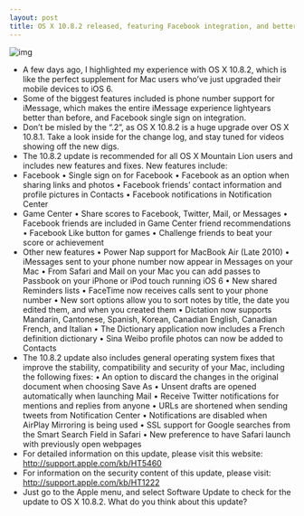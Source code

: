 ```yaml
---
layout: post
title: OS X 10.8.2 released, featuring Facebook integration, and better iMessage support
---
```

![img](http://media.idownloadblog.com/wp-content/uploads/2012/07/Mountain-Lion-Installation-dialogue.jpg)
* A few days ago, I highlighted my experience with OS X 10.8.2, which is like the perfect supplement for Mac users who’ve just upgraded their mobile devices to iOS 6.
* Some of the biggest features included is phone number support for iMessage, which makes the entire iMessage experience lightyears better than before, and Facebook single sign on integration.
* Don’t be misled by the “.2”, as OS X 10.8.2 is a huge upgrade over OS X 10.8.1. Take a look inside for the change log, and stay tuned for videos showing off the new digs.
* The 10.8.2 update is recommended for all OS X Mountain Lion users and includes new features and fixes. New features include:
* Facebook • Single sign on for Facebook • Facebook as an option when sharing links and photos • Facebook friends’ contact information and profile pictures in Contacts • Facebook notifications in Notification Center
* Game Center • Share scores to Facebook, Twitter, Mail, or Messages • Facebook friends are included in Game Center friend recommendations • Facebook Like button for games • Challenge friends to beat your score or achievement
* Other new features • Power Nap support for MacBook Air (Late 2010) • iMessages sent to your phone number now appear in Messages on your Mac • From Safari and Mail on your Mac you can add passes to Passbook on your iPhone or iPod touch running iOS 6 • New shared Reminders lists • FaceTime now receives calls sent to your phone number • New sort options allow you to sort notes by title, the date you edited them, and when you created them • Dictation now supports Mandarin, Cantonese, Spanish, Korean, Canadian English, Canadian French, and Italian • The Dictionary application now includes a French definition dictionary • Sina Weibo profile photos can now be added to Contacts
* The 10.8.2 update also includes general operating system fixes that improve the stability, compatibility and security of your Mac, including the following fixes: • An option to discard the changes in the original document when choosing Save As • Unsent drafts are opened automatically when launching Mail • Receive Twitter notifications for mentions and replies from anyone • URLs are shortened when sending tweets from Notification Center • Notifications are disabled when AirPlay Mirroring is being used • SSL support for Google searches from the Smart Search Field in Safari • New preference to have Safari launch with previously open webpages
* For detailed information on this update, please visit this website: http://support.apple.com/kb/HT5460
* For information on the security content of this update, please visit: http://support.apple.com/kb/HT1222
* Just go to the Apple menu, and select Software Update to check for the update to OS X 10.8.2. What do you think about this update?

